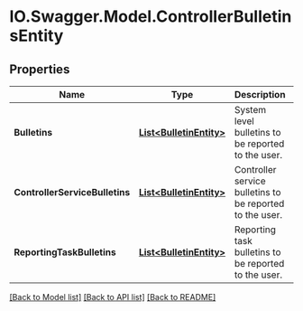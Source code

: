 # IO.Swagger.Model.ControllerBulletinsEntity
## Properties

Name | Type | Description | Notes
------------ | ------------- | ------------- | -------------
**Bulletins** | [**List&lt;BulletinEntity&gt;**](BulletinEntity.md) | System level bulletins to be reported to the user. | [optional] 
**ControllerServiceBulletins** | [**List&lt;BulletinEntity&gt;**](BulletinEntity.md) | Controller service bulletins to be reported to the user. | [optional] 
**ReportingTaskBulletins** | [**List&lt;BulletinEntity&gt;**](BulletinEntity.md) | Reporting task bulletins to be reported to the user. | [optional] 

[[Back to Model list]](../README.md#documentation-for-models) [[Back to API list]](../README.md#documentation-for-api-endpoints) [[Back to README]](../README.md)


